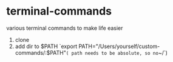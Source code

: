 # terminal-commands
various terminal commands to make life easier


1. clone
2. add dir to $PATH
`export PATH="/Users/yourself/custom-commands/:$PATH"`
( path needs to be absolute, so no `~/`)
